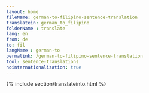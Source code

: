 ```yaml
---
layout: home
fileName: german-to-filipino-sentence-translation
translatein: german_to_filipino
folderName : translate
lang: en
from: de
to: fil
langName : german-to
permalink: /german-to-filipino-sentence-translation
tool: sentence-translations
nointernationalization: true
---
```

{% include section/translateinto.html %}
